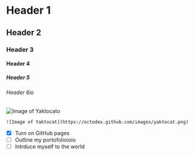 # Header 1
## Header 2
### Header 3
#### Header 4
##### Header 5
###### Header 6io
![Image of Yaktocato](https://octodex.github.com/images/yaktocat.png)
```
![Image of Yaktocat](https://octodex.github.com/images/yaktocat.png)
```
- [X] Turn on GitHub pages
- [ ] Outline my portofolioioio
- [ ] Intrduce myself to the world
